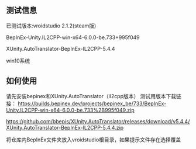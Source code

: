 ## 测试信息
已测试版本:vroidstudio 2.1.2(steam版)

BepInEx-Unity.IL2CPP-win-x64-6.0.0-be.733+995f049

XUnity.AutoTranslator-BepInEx-IL2CPP-5.4.4

win10系统

## 如何使用
请先安装bepinex和XUnity.AutoTranslator（il2cpp版本）
测试用版本下载链接：
https://builds.bepinex.dev/projects/bepinex_be/733/BepInEx-Unity.IL2CPP-win-x64-6.0.0-be.733%2B995f049.zip

https://github.com/bbepis/XUnity.AutoTranslator/releases/download/v5.4.4/XUnity.AutoTranslator-BepInEx-IL2CPP-5.4.4.zip

将仓库内BepInEx文件夹放入vroidstudio根目录，如果提示文件存在选择覆盖
